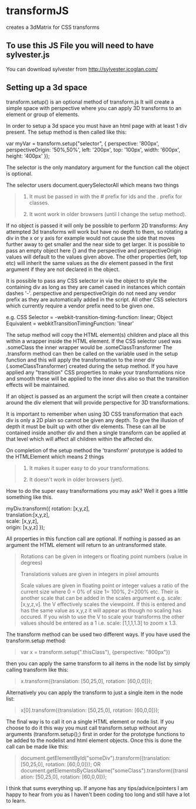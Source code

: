 transformJS
===========

creates a 3dMatrix for CSS transforms  

To use this JS File you will need to have sylvester.js
------------------------------------------------------
You can download sylvester from http://sylvester.jcoglan.com/  


Setting up a 3d space
---------------------

transform.setup() is an optional method of transform.js It will create a simple space with perspective where you can apply 3D transforms to an element or group of elements.  

In order to setup a 3d space you must have an html page with at least 1 div present. The setup method is then called like this:  

var myVar = transform.setup("selector", {
	perspective: '800px',
	perspectiveOrigin: '50%,50%',
	left: '200px',
	top: '100px',
	width: '600px',
	height: '400px'
});

The selector is the only mandatory argument for the function call the object is optional. 

The selector users document.querySelectorAll which means two things

>1. It must be passed in with the # prefix for ids and the . prefix for classes.
>
>2. It wont work in older browsers (until I change the setup method).

If no object is passed it will only be possible to perform 2D transforms: Any attempted 3d transforms will work but have no depth to them, so rotating a div in the x or y axis for example would not cause the side that moves further away to get smaller and the near side to get larger. It is possible to pass an empty object here {} and the perspective and perspectiveOrigin values will default to the values given above. The other properties (left, top etc) will inherit the same values as the div element passed in the first argument if they are not declared in the object.

It is possible to pass any CSS selector in via the object to style the containing div as long as they are camel cased in instances which contain dashes '-'. perspective and perspectiveOrigin do not need any vendor prefix as they are automatically added in the script. All other CSS selectors which currently require a vendor prefix need to be given one. 

e.g. 
CSS Selector = -webkit-transition-timing-function: linear;
Object Equivalent = webkitTransitionTimingFunction: 'linear'

The setup method will copy the HTML element(s) children and place all this within a wrapper inside the HTML element. If the CSS selector used was .someClass the inner wrapper would be .someClassTransformer The .transform method can then be called on the variable used in the setup function and this will apply the transformation to the inner div (.someClassTransformer) created during the setup method. If you have applied any "transition" CSS properties to make your transformations nice and smooth these will be applied to the inner divs also so that the transition effects will be maintained.

If an object is passed as an argument the script will then create a container around the div element that will provide perspective for 3D transformations. 

It is important to remember when using 3D CSS transformation that each div is only a 2D plain so cannot be given any depth. To give the illusion of depth it must be built up with other div elements. These can all be contained inside another div and then a single transform can be applied at that level which will affect all children within the affected div.

On completion of the setup method the 'transform' prototype is added to the HTMLElement which means 2 things

>1. It makes it super easy to do your transformations.
>
>2. It doesn't work in older browsers (yet).

How to do the super easy transformations you may ask? Well it goes a little something like this.

myDiv.transform({
	rotation: [x,y,z],          
	translation:[x,y,z],		
	scale: [x,y,z],				
	origin: [x,y,z]
});

All properties in this function call are optional. If nothing is passed as an argument the HTML element will return to an untransformed state.

>Rotations can be given in integers or floating point numbers (value in degrees) 
>
>Translations values are given in integers in pixel amounts
>
>Scale values are given in floating point or integer values a ratio of the current size where 0 = 0% of size 1= 100%, 2=200% etc. Their is another scale that can be added in the scales argument e.g. scale: [x,y,z,v]. the V effectively scales the viewpoint. If this is entered and has the same value as x,y,z it will appear as though no scaling has occured. If you wish to use the V to scale your transforms the other values should be entered as a 1 i.e. scale: [1,1,1,1.3] to zoom x 1.3.

The transform method can be used two different ways. If you have used the transform.setup method:
>var x = transform.setup(".thisClass"), {perspective: "800px"}) 

then you can apply the same transform to all items in the node list by simply calling transform like this:
>x.transform({translation: [50,25,0], rotation: [60,0,0]});

Alternatively you can apply the transform to just a single item in the node list:
>x[0].transform({translation: [50,25,0], rotation: [60,0,0]});

The final way is to call it on a single HTML element or node list. If you choose to do it this way you must call transform.setup without any arguments (transform.setup();) first in order for the prototype functions to be added to the nodelist and html element objects. Once this is done the call can be made like this:
>document.getElementById("someDiv").transform({translation: [50,25,0], rotation: [60,0,0]});
>OR
>document.getElementsByClassName("someClass").transform({translation: [50,25,0], rotation: [60,0,0]});


I think that sums everything up. If anyone has any tips/advice/pointers I am happy to hear from you as I haven't been coding too long and still have a lot to learn.

